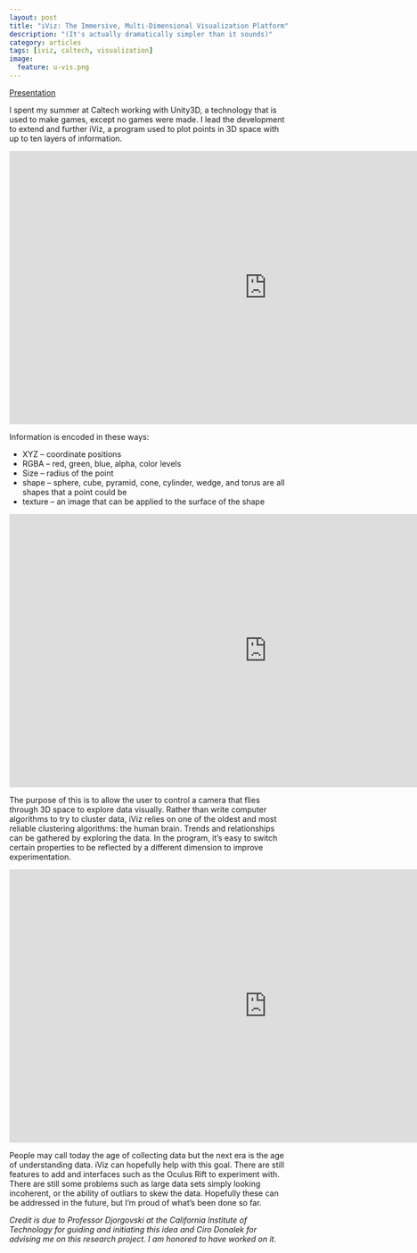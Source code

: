 ```yaml
---
layout: post
title: "iViz: The Immersive, Multi-Dimensional Visualization Platform"
description: "(It's actually dramatically simpler than it sounds)"
category: articles
tags: [iviz, caltech, visualization]
image:
  feature: u-vis.png
---
```

[Presentation](http://www.atnf.csiro.au/research/workshops/2013/astroinformatics/talks/ciro_ai2013.pdf)

I spent my summer at Caltech working with Unity3D, a technology that is used to make games, except no games were made. I lead the development to extend and further iViz, a program used to plot points in 3D space with up to ten layers of information.

<iframe src="http://gfycat.com/iframe/GloriousVapidBobolink" frameborder="0" scrolling="no" width="924" height="490" ></iframe>

Information is encoded in these ways:

- XYZ – coordinate positions
- RGBA – red, green, blue, alpha, color levels
- Size – radius of the point
- shape – sphere, cube, pyramid, cone, cylinder, wedge, and torus are all shapes that a point could be
- texture – an image that can be applied to the surface of the shape

<iframe src="http://gfycat.com/iframe/VariableJealousCanary" frameborder="0" scrolling="no" width="924" height="490" ></iframe>

The purpose of this is to allow the user to control a camera that flies through 3D space to explore data visually. Rather than write computer algorithms to try to cluster data, iViz relies on one of the oldest and most reliable clustering algorithms: the human brain. Trends and relationships can be gathered by exploring the data. In the program, it’s easy to switch certain properties to be reflected by a different dimension to improve experimentation.

<iframe src="http://gfycat.com/iframe/EthicalEarnestFruitbat" frameborder="0" scrolling="no" width="924" height="490" ></iframe>

People may call today the age of collecting data but the next era is the age of understanding data. iViz can hopefully help with this goal. There are still features to add and interfaces such as the Oculus Rift to experiment with. There are still some problems such as large data sets simply looking incoherent, or the ability of outliars to skew the data. Hopefully these can be addressed in the future, but I’m proud of what’s been done so far.

*Credit is due to Professor Djorgovski at the California Institute of Technology for guiding and initiating this idea and Ciro Donalek for advising me on this research project. I am honored to have worked on it.*